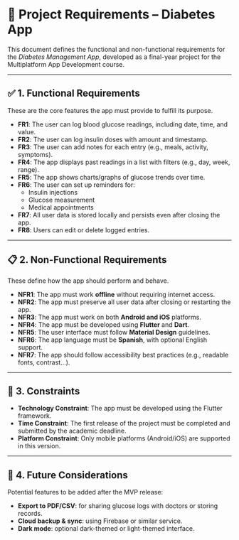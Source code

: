 # 📄 Project Requirements – Diabetes App

This document defines the functional and non-functional requirements for the *Diabetes Management App*, developed as a final-year project for the Multiplatform App Development course.

---

## ✅ 1. Functional Requirements

These are the core features the app must provide to fulfill its purpose.

- **FR1**: The user can log blood glucose readings, including date, time, and value.
- **FR2**: The user can log insulin doses with amount and timestamp.
- **FR3**: The user can add notes for each entry (e.g., meals, activity, symptoms).
- **FR4**: The app displays past readings in a list with filters (e.g., day, week, range).
- **FR5**: The app shows charts/graphs of glucose trends over time.
- **FR6**: The user can set up reminders for:
    - Insulin injections
    - Glucose measurement
    - Medical appointments
- **FR7**: All user data is stored locally and persists even after closing the app.
- **FR8**: Users can edit or delete logged entries.

---

## 📋 2. Non-Functional Requirements

These define how the app should perform and behave.

- **NFR1**: The app must work **offline** without requiring internet access.
- **NFR2**: The app must preserve all user data after closing or restarting the app.
- **NFR3**: The app must work on both **Android and iOS** platforms.
- **NFR4**: The app must be developed using **Flutter** and **Dart**.
- **NFR5**: The user interface must follow **Material Design** guidelines.
- **NFR6**: The app language must be **Spanish**, with optional English support.
- **NFR7**: The app should follow accessibility best practices (e.g., readable fonts, contrast...).

---

## 📎 3. Constraints

- **Technology Constraint**: The app must be developed using the Flutter framework.
- **Time Constraint**: The first release of the project must be completed and submitted by the academic deadline.
- **Platform Constraint**: Only mobile platforms (Android/iOS) are supported in this version.

---

## 🚀 4. Future Considerations

Potential features to be added after the MVP release:

- **Export to PDF/CSV**: for sharing glucose logs with doctors or storing records.
- **Cloud backup & sync**: using Firebase or similar service.
- **Dark mode**: optional dark-themed or light-themed interface.